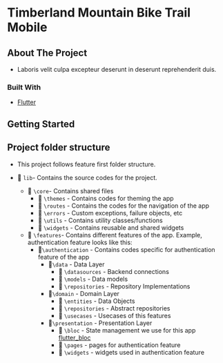 # Timberland Mountain Bike Trail Mobile

## About The Project

 - Laboris velit culpa excepteur deserunt in deserunt reprehenderit duis.

### Built With

- [Flutter ](https://flutter.dev/)

<!-- GETTING STARTED -->

## Getting Started

## Project folder structure
- This project follows feature first folder structure.

- 📁 `lib`- Contains the source codes for the project.
    - 📁 `\core`-  Contains shared files
        - 📁 `\themes` - Contains codes for theming the app
        - 📁 `\routes` - Contains the codes for the navigation of the app
        - 📁 `\errors` - Custom exceptions, failure objects, etc
        - 📁 `\utils` - Contains utility classes/functions
        - 📁 `\widgets` - Contains reusable and shared widgets
    - 📁 `\features`- Contains different 
    features of the app.
        Example, authentication feature looks like this:
        - 📁`\authentication` - Contains codes specific for authentication feature of the app
            - 📁`\data` - Data Layer
                - 📁 `\datasources` - Backend connections
                - 📁 `\models` - Data models
                - 📁 `\repositories` - Repository Implementations
            - 📁`\domain` - Domain Layer 
                - 📁 `\entities` - Data Objects
                - 📁 `\repositories` - Abstract repositories
                - 📁 `\usecases` - Usecases of this features
            - 📁`\presentation` - Presentation Layer
                - 📁 `\bloc` - State management we use for this app [flutter_bloc](https://pub.dev/packages/)
                - 📁 `\pages` - pages for authentication feature
                - 📁 `\widgets` - widgets used in authentication feature 
